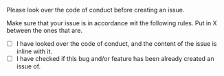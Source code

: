Please look over the code of conduct before creating an issue.

Make sure that your issue is in accordance wit the following rules. Put in X between the ones that are.


- [ ] I have looked over the code of conduct, and the content of the issue is inline with it.
- [ ] I have checked if this bug and/or feature has been already created an issue of.
